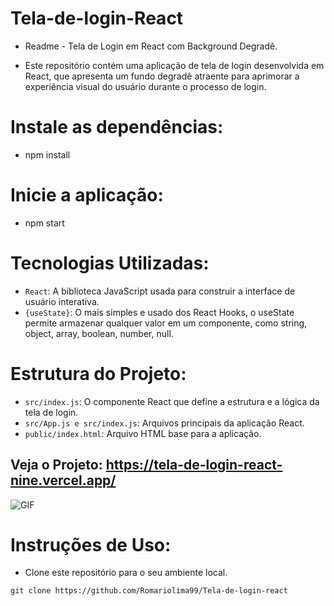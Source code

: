 ﻿# Tela-de-login-React

- Readme - Tela de Login em React com Background Degradê.

- Este repositório contém uma aplicação de tela de login desenvolvida em React, que apresenta um fundo degradê atraente para aprimorar a experiência visual do usuário durante o processo de login.

# Instale as dependências:
- npm install

# Inicie a aplicação:
- npm start

# Tecnologias Utilizadas:
- `React`: A biblioteca JavaScript usada para construir a interface de usuário interativa.
- `{useState}`: O mais simples e usado dos React Hooks, o useState permite armazenar qualquer valor em um componente, como string, object, array, boolean, number, null.

# Estrutura do Projeto:
- `src/index.js`: O componente React que define a estrutura e a lógica da tela de login.
- `src/App.js e src/index.js`: Arquivos principais da aplicação React.
- `public/index.html`: Arquivo HTML base para a aplicação.

 ## Veja o Projeto: https://tela-de-login-react-nine.vercel.app/


<img src="https://i.imgur.com/lCz1LwA.png" alt="GIF" data-canonical-src="https://i.imgur.com/SkUqoYj.giff" style="max-width: 50%;">


# Instruções de Uso:
- Clone este repositório para o seu ambiente local.

```shell
git clone https://github.com/Romariolima99/Tela-de-login-react

